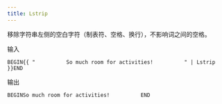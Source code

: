 ```yaml
---
title: Lstrip
---
```


移除字符串左侧的空白字符（制表符、空格、换行），不影响词之间的空格。

输入
```liquid
BEGIN{{ "          So much room for activities!          " | Lstrip }}END
```

输出
```text
BEGINSo much room for activities!          END
```
